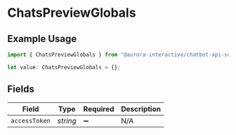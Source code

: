 # ChatsPreviewGlobals

## Example Usage

```typescript
import { ChatsPreviewGlobals } from "@aurora-interactive/chatbot-api-sdk/models/operations";

let value: ChatsPreviewGlobals = {};
```

## Fields

| Field              | Type               | Required           | Description        |
| ------------------ | ------------------ | ------------------ | ------------------ |
| `accessToken`      | *string*           | :heavy_minus_sign: | N/A                |